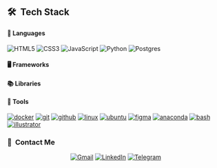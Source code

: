 

## 🛠 &nbsp;Tech Stack

#### 🔧 Languages

![HTML5](https://img.shields.io/badge/html5-%23E34F26.svg?style=for-the-badge&logo=html5&logoColor=white)
![CSS3](https://img.shields.io/badge/css3-%231572B6.svg?style=for-the-badge&logo=css3&logoColor=white)
![JavaScript](https://img.shields.io/badge/JavaScript-%23323330.svg?style=for-the-badge&logo=javascript&logoColor=F7DF1E)
![Python](https://img.shields.io/badge/Python-%2314354C.svg?style=for-the-badge&logo=python&logoColor=white)
![Postgres](https://img.shields.io/badge/postgres-%336791.svg?style=for-the-badge&logo=postgres&logoColor=white)


#### 🖥️ Frameworks
#### 📚 Libraries
#### 🔧 Tools

[![docker](https://skillicons.dev/icons?i=docker&theme=dark)](https://skillicons.dev)
[![git](https://skillicons.dev/icons?i=git&theme=dark)](https://skillicons.dev)
[![github](https://skillicons.dev/icons?i=github&theme=dark)](https://skillicons.dev)
[![linux](https://skillicons.dev/icons?i=linux&theme=dark)](https://skillicons.dev)
[![ubuntu](https://skillicons.dev/icons?i=ubuntu&theme=dark)](https://skillicons.dev)
[![figma](https://skillicons.dev/icons?i=figma&theme=dark)](https://skillicons.dev)
[![anaconda](https://skillicons.dev/icons?i=anaconda&theme=dark)](https://skillicons.dev)
[![bash](https://skillicons.dev/icons?i=bash&theme=dark)](https://skillicons.dev)
[![illustrator](https://skillicons.dev/icons?i=illustrator&theme=dark)](https://skillicons.dev)

### 🔗 &nbsp;Contact Me

<div align="center">
<a href="mailto:enrique.simon801@gmail.com"><img alt="Gmail" src="https://img.shields.io/badge/Gmail-D14836?style=for-the-badge&logo=gmail&logoColor=white" /></a>
<a href="https://www.linkedin.com/in/simon-piñate-5a78081b6"><img alt="LinkedIn" src="https://img.shields.io/badge/linkedin-%230077B5.svg?style=for-the-badge&logo=linkedin&logoColor=white"/></a>
<a href="@Saimon13899"><img alt="Telegram" src="https://img.shields.io/badge/Telegram-2CA5E0?style=for-the-badge&logo=telegram&logoColor=white" />
</a>
</div>


<!--
**simon3101/Simon3101** is a ✨ _special_ ✨ repository because its `README.md` (this file) appears on your GitHub profile.

Here are some ideas to get you started:

- 🔭 I’m currently working on ...
- 🌱 I’m currently learning ...
- 👯 I’m looking to collaborate on ...
- 🤔 I’m looking for help with ...
- 💬 Ask me about ...
- 📫 How to reach me: ...
- 😄 Pronouns: ...
- ⚡ Fun fact: ...
-->

